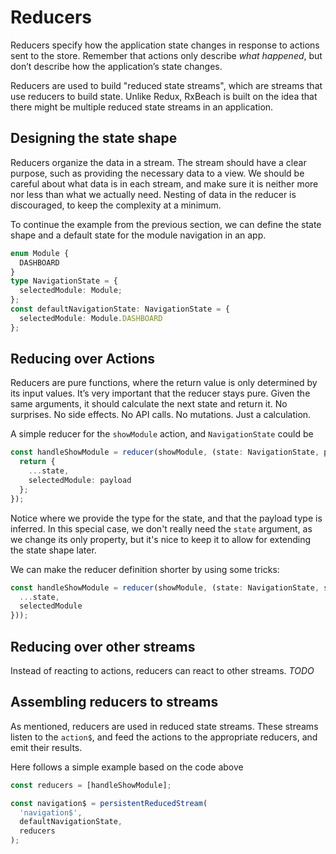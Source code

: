 # Reducers

Reducers specify how the application state changes in response to actions sent to the store. Remember that actions only describe _what happened_, but don’t describe how the application’s state changes.

Reducers are used to build "reduced state streams", which are streams that use reducers to build state. Unlike Redux, RxBeach is built on the idea that there might be multiple reduced state streams in an application.

## Designing the state shape

Reducers organize the data in a stream. The stream should have a clear purpose, such as providing the necessary data to a view. We should be careful about what data is in each stream, and make sure it is neither more nor less than what we actually need. Nesting of data in the reducer is discouraged, to keep the complexity at a minimum.

To continue the example from the previous section, we can define the state shape and a default state for the module navigation in an app.

```typescript
enum Module {
  DASHBOARD
}
type NavigationState = {
  selectedModule: Module;
};
const defaultNavigationState: NavigationState = {
  selectedModule: Module.DASHBOARD
};
```

## Reducing over Actions

Reducers are pure functions, where the return value is only determined by its input values. It’s very important that the reducer stays pure. Given the same arguments, it should calculate the next state and return it. No surprises. No side effects. No API calls. No mutations. Just a calculation.

A simple reducer for the `showModule` action, and `NavigationState` could be

```typescript
const handleShowModule = reducer(showModule, (state: NavigationState, payload) => {
  return {
    ...state,
    selectedModule: payload
  };
});
```

Notice where we provide the type for the state, and that the payload type is inferred. In this special case, we don't really need the `state` argument, as we change its only property, but it's nice to keep it to allow for extending the state shape later.

We can make the reducer definition shorter by using some tricks:

```typescript
const handleShowModule = reducer(showModule, (state: NavigationState, selectedModule) => ({
  ...state,
  selectedModule
}));
```

## Reducing over other streams

Instead of reacting to actions, reducers can react to other streams.
*TODO*

## Assembling reducers to streams

As mentioned, reducers are used in reduced state streams. These streams listen to the `action$`, and feed the actions to the appropriate reducers, and emit their results.

Here follows a simple example based on the code above

```typescript
const reducers = [handleShowModule];

const navigation$ = persistentReducedStream(
  'navigation$',
  defaultNavigationState,
  reducers
);
```
